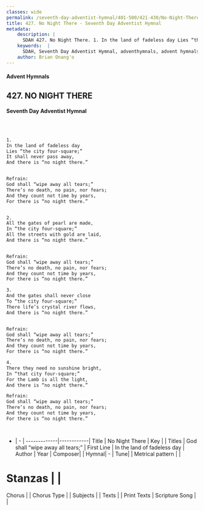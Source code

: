 ```yaml
---
classes: wide
permalink: /seventh-day-adventist-hymnal/401-500/421-430/No-Night-There/
title: 427. No Night There - Seventh Day Adventist Hymnal
metadata:
    description: |
      SDAH 427. No Night There. 1. In the land of fadeless day Lies “the city four-square;” It shall never pass away, And there is “no night there.” 
    keywords:  |
      SDAH, Seventh Day Adventist Hymnal, adventhymnals, advent hymnals, No Night There, In the land of fadeless day ,God shall “wipe away all tears;”
    author: Brian Onang'o
---
```


#### Advent Hymnals
## 427. NO NIGHT THERE
#### Seventh Day Adventist Hymnal

```txt



1.
In the land of fadeless day
Lies “the city four-square;”
It shall never pass away,
And there is “no night there.”


Refrain:
God shall “wipe away all tears;”
There’s no death, no pain, nor fears;
And they count not time by years,
For there is “no night there.”


2.
All the gates of pearl are made,
In “the city four-square;”
All the streets with gold are laid,
And there is “no night there.”


Refrain:
God shall “wipe away all tears;”
There’s no death, no pain, nor fears;
And they count not time by years,
For there is “no night there.”

3.
And the gates shall never close
To “the city four-square;”
There life’s crystal river flows,
And there is “no night there.”


Refrain:
God shall “wipe away all tears;”
There’s no death, no pain, nor fears;
And they count not time by years,
For there is “no night there.”

4.
There they need no sunshine bright,
In “that city four-square;”
For the Lamb is all the light,
And there is “no night there.”

Refrain:
God shall “wipe away all tears;”
There’s no death, no pain, nor fears;
And they count not time by years,
For there is “no night there.”




```

- |   -  |
-------------|------------|
Title | No Night There |
Key |  |
Titles | God shall “wipe away all tears;” |
First Line | In the land of fadeless day |
Author | 
Year | 
Composer|  |
Hymnal|  - |
Tune|  |
Metrical pattern | |
# Stanzas |  |
Chorus |  |
Chorus Type |  |
Subjects |  |
Texts |  |
Print Texts | 
Scripture Song |  |
  
